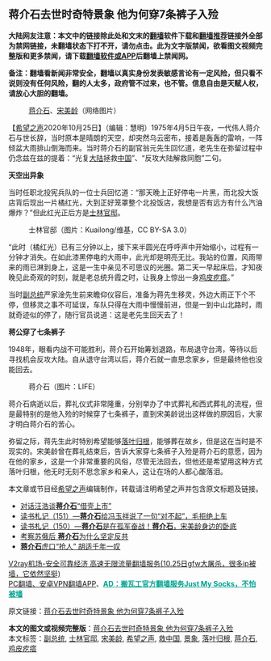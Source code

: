  <h2>蒋介石去世时奇特景象 他为何穿7条裤子入殓</h2> <p class="notice"><b>大陆网友注意：本文中的链接除此处和文末的<a href="https://github.com/bannedbook/fanqiang" >翻墙</a>软件下载和<a href="https://github.com/killgcd/justmysocks/blob/master/README.md">翻墙推荐</a>链接外全部为禁网链接，未翻墙状态下打不开，请勿点击。此为文字版禁闻，欲看图文视频完整版和更多禁闻，请下载<a href="https://github.com/bannedbook/fanqiang">翻墙软件或APP</a>后翻墙上禁闻网。</p><p>备注：翻墙看新闻非常安全，翻墙以真实身份发表敏感言论有一定风险，但只看不说则没有任何风险，翻的人太多，政府管不过来，也不管。信息自由是天赋人权，请放心大胆的翻墙。</b></p>  <div class="entry"> <figure><figcaption><a href="https://www.bannedbook.org/bnews/tag/%e8%92%8b%e4%bb%8b%e7%9f%b3/" class="st_tag internal_tag" rel="tag" title="标签 蒋介石 下的日志">蒋介石</a>、<a href="https://www.bannedbook.org/bnews/tag/%e5%ae%8b%e7%be%8e%e9%be%84/" class="st_tag internal_tag" rel="tag" title="标签 宋美龄 下的日志">宋美龄</a>（网络图片）</figcaption></figure> <p>【<span class='wp_keywordlink_affiliate'><a href="https://www.soundofhope.org" title="希望之声" target="_blank">希望之声</a></span>2020年10月25日】（编辑：慧明）1975年4月5日午夜，一代伟人蒋介石与世长辞，当时原本是晴朗的天空，却突然乌云密布，接着是轰轰的雷响，一阵倾盆大雨排山倒海而来。当时蒋介石的副官翁元先生回忆道，老先生在弥留过程中仍念兹在兹的提着：“光复<span class='wp_keywordlink_affiliate'><a href="https://www.bannedbook.org/" title="大陆" target="_blank">大陆</a></span>拯救<span class='wp_keywordlink_affiliate'><a href="https://www.bannedbook.org/" title="中国" target="_blank">中国</a></span>”、“反攻大陆解救同胞”二句。</p> <p><strong>天空出异象</strong></p> <p>当时任职北投宪兵队的一位士兵回忆道：“那天晚上正好停电一片黑，而北投大饭店背后现出一片橘红光，大到正好笼罩整个北投饭店，我想是否有远方有什么汽油爆炸？”但此红光正后方是<a href="https://www.bannedbook.org/bnews/tag/%E5%A3%AB%E6%9E%97%E5%AE%98%E9%82%B8/" class="st_tag internal_tag" rel="tag" title="标签 士林官邸 下的日志">士林官邸</a>。</p>  <figure><figcaption>士林官邸（图片：Kuailong/维基，CC BY-SA 3.0）</figcaption></figure> <p>“此时（橘红光）已有三分钟以上，接下来半圆光在呼呼声中开始缩小，过程有一分钟才消失。在如此漆黑停电的大雨中，此光却是明亮无比。我站的位置，风雨带来的雨已淋到身上，这是一生中亲见不可思议的光圈。第二天一早起床后，才知夜晚见此奇观的时刻，就是老总统升霞之时，让我身上惊出一身<a href="https://www.bannedbook.org/bnews/tag/%E9%B8%A1%E7%9A%AE%E7%96%99%E7%98%A9/" class="st_tag internal_tag" rel="tag" title="标签 鸡皮疙瘩 下的日志">鸡皮疙瘩</a>。”</p> <p>当时<a href="https://www.bannedbook.org/bnews/tag/%e5%89%af%e6%80%bb%e7%bb%9f/" class="st_tag internal_tag" rel="tag" title="标签 副总统 下的日志">副总统</a>严家淦先生前来瞻仰仪容后，准备为蒋先生移灵，外边大雨正下个不停，但移灵之事不可延误，车队只得在大雨中慢慢前进，但是一到中山北路时，雨就奇迹似的停了，随行官员说道：这是老先生回天去了！</p> <p><strong>蒋公穿了七条裤子</strong></p>  <p>1948年，眼看内战不可能胜利，蒋介石开始筹划退路，布局退守台湾，等待以后寻找机会反攻大陆。自从退守台湾以后，蒋介石就一直思念家乡，但是最终他也没能回去。</p> <figure><figcaption>蒋介石（图片：LIFE）</figcaption></figure> <p>蒋介石病逝以后，葬礼仪式非常隆重，分别举办了中式葬礼和西式葬礼的流程，但是最特别的是他入殓的时候穿了七条裤子，直到宋美龄说出这样做的原因后，大家才明白蒋介石的苦心。</p> <p>弥留之际，蒋先生此时特别希望能够<a href="https://www.bannedbook.org/bnews/tag/%E8%90%BD%E5%8F%B6%E5%BD%92%E6%A0%B9/" class="st_tag internal_tag" rel="tag" title="标签 落叶归根 下的日志">落叶归根</a>，能够葬在故乡，但是这在当时是不现实的。宋美龄曾在葬礼结束后，告诉大家穿七条裤子入殓是蒋介石的意愿，因为在他的家乡，这是一个非常重要的风俗，尽管无法回去，但他还是希望用这种方式落叶归根，他无时无刻不思念家乡和亲人，这让在场的人都心酸落泪。</p>  <p>本文章或节目经<a href="https://www.bannedbook.org/bnews/tag/%e5%b8%8c%e6%9c%9b%e4%b9%8b%e5%a3%b0/" class="st_tag internal_tag" rel="tag" title="标签 希望之声 下的日志">希望之声</a>编辑制作，转载请注明希望之声并包含原文标题及链接。</p> <ul class='op-related-articles' title='相关阅读'> <li><a href='https://www.bannedbook.org/bnews/bannedvideo/20201024/1419238.html' target='_blank'>对话汪浩谈<b>蒋介石</b>“借壳上市”</a></li> <li><a href='https://www.bannedbook.org/bnews/bannedvideo/20201021/1417318.html' target='_blank'>读书札记（151）—<b>蒋介石</b>给冯玉祥说了一句“对不起”，毛拒绝上车</a></li> <li><a href='https://www.bannedbook.org/bnews/bannedvideo/20201020/1416898.html' target='_blank'>读书札记（150）—<b>蒋介石</b>是在孤军奋战！<b>蒋介石</b>，宋美龄身边的卧底</a></li> <li><a href='https://www.bannedbook.org/bnews/comments/20201010/1411309.html' target='_blank'>考察苏俄后 <b>蒋介石</b>为什么坚定反共</a></li> <li><a href='https://www.bannedbook.org/bnews/bannedvideo/20201008/1410319.html' target='_blank'><b>蒋介石</b>虎口“抢人” 胡适千年一叹</a></li> </ul> <p class="texttj"> <a href="https://www.bannedbook.org/forum23/topic22702.html" target="_blank">V2ray机场-安全可靠经济 高速无限流量翻墙服务(10.25日gfw大屠杀，很多ip被墙，它依然坚挺)</a><br/> <a href="https://github.com/bannedbook/fanqiang/wiki/%E7%A6%81%E9%97%BB%E7%BD%91%E5%AE%89%E5%8D%93%E7%BF%BB%E5%A2%99%E6%96%B0%E9%97%BBAPP" target="_blank">PC翻墙、安卓VPN翻墙APP</a>、<span onclick="window.open('https://github.com/killgcd/justmysocks/blob/master/README.md')" style="font-weight:bold;color:#00A191;cursor:pointer;text-decoration:underline;outline:none">AD：搬瓦工官方翻墙服务Just My Socks，不怕被墙</span></p><p>原文链接：<a class="src_link"  href="https://www.soundofhope.org/post/428890" target="_blank">蒋介石去世时奇特景象 他为何穿7条裤子入殓</a></p><a name='sharetosocial'></a>       <div><b>本文的图文或视频完整版</b>：<a href='https://www.bannedbook.org/bnews/comments/20201026/1420246.html'>蒋介石去世时奇特景象 他为何穿7条裤子入殓</a></div>  </div><!--END ENTRY--> <div class="postfooter"> <div>本文标签：<a href="https://www.bannedbook.org/bnews/tag/%e5%89%af%e6%80%bb%e7%bb%9f/" rel="tag">副总统</a>, <a href="https://www.bannedbook.org/bnews/tag/%E5%A3%AB%E6%9E%97%E5%AE%98%E9%82%B8/" rel="tag">士林官邸</a>, <a href="https://www.bannedbook.org/bnews/tag/%e5%ae%8b%e7%be%8e%e9%be%84/" rel="tag">宋美龄</a>, <a href="https://www.bannedbook.org/bnews/tag/%e5%b8%8c%e6%9c%9b%e4%b9%8b%e5%a3%b0/" rel="tag">希望之声</a>, <a href="https://www.bannedbook.org/bnews/tag/%E6%95%91%E4%B8%AD%E5%9B%BD/" rel="tag">救中国</a>, <a href="https://www.bannedbook.org/bnews/tag/%E6%99%AF%E8%B1%A1/" rel="tag">景象</a>, <a href="https://www.bannedbook.org/bnews/tag/%E8%90%BD%E5%8F%B6%E5%BD%92%E6%A0%B9/" rel="tag">落叶归根</a>, <a href="https://www.bannedbook.org/bnews/tag/%e8%92%8b%e4%bb%8b%e7%9f%b3/" rel="tag">蒋介石</a>, <a href="https://www.bannedbook.org/bnews/tag/%E9%B8%A1%E7%9A%AE%E7%96%99%E7%98%A9/" rel="tag">鸡皮疙瘩</a></div>  </div><!--END POSTFOOTER--> 